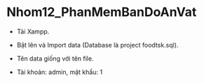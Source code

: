# Nhom12_PhanMemBanDoAnVat
-  Tải Xampp.

- Bật lên và Import data (Database là project foodtsk.sql).

- Tên data giống với tên file.

- Tài khoản: admin, mật khẩu: 1
